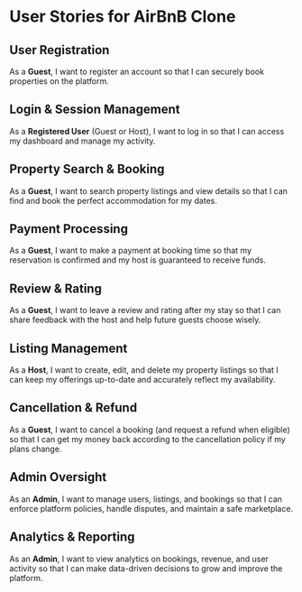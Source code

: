 # User Stories for AirBnB Clone

## User Registration

As a **Guest**, I want to register an account so that I can securely book properties on the platform.

## Login & Session Management

As a **Registered User** (Guest or Host), I want to log in so that I can access my dashboard and manage my activity.

## Property Search & Booking

As a **Guest**, I want to search property listings and view details so that I can find and book the perfect accommodation for my dates.

## Payment Processing

As a **Guest**, I want to make a payment at booking time so that my reservation is confirmed and my host is guaranteed to receive funds.

## Review & Rating

As a **Guest**, I want to leave a review and rating after my stay so that I can share feedback with the host and help future guests choose wisely.

## Listing Management

As a **Host**, I want to create, edit, and delete my property listings so that I can keep my offerings up-to-date and accurately reflect my availability.

## Cancellation & Refund

As a **Guest**, I want to cancel a booking (and request a refund when eligible) so that I can get my money back according to the cancellation policy if my plans change.

## Admin Oversight

As an **Admin**, I want to manage users, listings, and bookings so that I can enforce platform policies, handle disputes, and maintain a safe marketplace.

## Analytics & Reporting

As an **Admin**, I want to view analytics on bookings, revenue, and user activity so that I can make data-driven decisions to grow and improve the platform.
